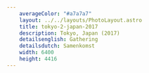 ```yaml
---
    averageColor: "#a7a7a7"
    layout: ../../layouts/PhotoLayout.astro
    title: tokyo-2-japan-2017
    description: Tokyo, Japan (2017)
    detailsenglish: Gathering
    detailsdutch: Samenkomst
    width: 6400
    height: 4416
---
```

